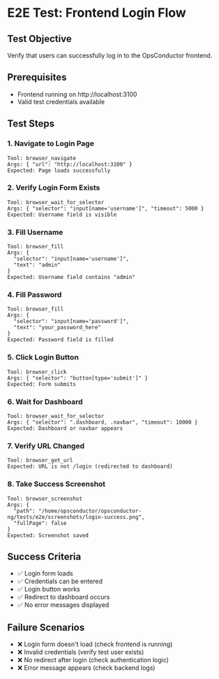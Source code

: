 # E2E Test: Frontend Login Flow

## Test Objective
Verify that users can successfully log in to the OpsConductor frontend.

## Prerequisites
- Frontend running on http://localhost:3100
- Valid test credentials available

## Test Steps

### 1. Navigate to Login Page
```
Tool: browser_navigate
Args: { "url": "http://localhost:3100" }
Expected: Page loads successfully
```

### 2. Verify Login Form Exists
```
Tool: browser_wait_for_selector
Args: { "selector": "input[name='username']", "timeout": 5000 }
Expected: Username field is visible
```

### 3. Fill Username
```
Tool: browser_fill
Args: { 
  "selector": "input[name='username']", 
  "text": "admin" 
}
Expected: Username field contains "admin"
```

### 4. Fill Password
```
Tool: browser_fill
Args: { 
  "selector": "input[name='password']", 
  "text": "your_password_here" 
}
Expected: Password field is filled
```

### 5. Click Login Button
```
Tool: browser_click
Args: { "selector": "button[type='submit']" }
Expected: Form submits
```

### 6. Wait for Dashboard
```
Tool: browser_wait_for_selector
Args: { "selector": ".dashboard, .navbar", "timeout": 10000 }
Expected: Dashboard or navbar appears
```

### 7. Verify URL Changed
```
Tool: browser_get_url
Expected: URL is not /login (redirected to dashboard)
```

### 8. Take Success Screenshot
```
Tool: browser_screenshot
Args: { 
  "path": "/home/opsconductor/opsconductor-ng/tests/e2e/screenshots/login-success.png",
  "fullPage": false
}
Expected: Screenshot saved
```

## Success Criteria
- ✅ Login form loads
- ✅ Credentials can be entered
- ✅ Login button works
- ✅ Redirect to dashboard occurs
- ✅ No error messages displayed

## Failure Scenarios
- ❌ Login form doesn't load (check frontend is running)
- ❌ Invalid credentials (verify test user exists)
- ❌ No redirect after login (check authentication logic)
- ❌ Error message appears (check backend logs)